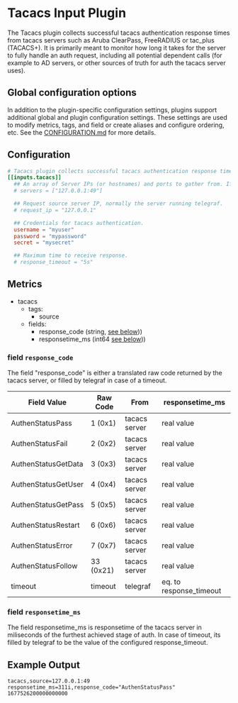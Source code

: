 # Tacacs Input Plugin

The Tacacs plugin collects successful tacacs authentication response times
from tacacs servers such as Aruba ClearPass, FreeRADIUS or tac_plus (TACACS+).
It is primarily meant to monitor how long it takes for the server to fully
handle an auth request, including all potential dependent calls (for example
to AD servers, or other sources of truth for auth the tacacs server uses).

## Global configuration options <!-- @/docs/includes/plugin_config.md -->

In addition to the plugin-specific configuration settings, plugins support
additional global and plugin configuration settings. These settings are used to
modify metrics, tags, and field or create aliases and configure ordering, etc.
See the [CONFIGURATION.md][CONFIGURATION.md] for more details.

[CONFIGURATION.md]: ../../../docs/CONFIGURATION.md#plugins

## Configuration

```toml @sample.conf
# Tacacs plugin collects successful tacacs authentication response times.
[[inputs.tacacs]]
  ## An array of Server IPs (or hostnames) and ports to gather from. If none specified, defaults to localhost.
  # servers = ["127.0.0.1:49"]

  ## Request source server IP, normally the server running telegraf.
  # request_ip = "127.0.0.1"

  ## Credentials for tacacs authentication.
  username = "myuser"
  password = "mypassword"
  secret = "mysecret"

  ## Maximum time to receive response.
  # response_timeout = "5s"
```

## Metrics

- tacacs
  - tags:
    - source
  - fields:
    - response_code (string, [see below](#field-response_code)))
    - responsetime_ms (int64 [see below](#field-responsetime_ms)))

### field `response_code`

The field "response_code" is either a translated raw code returned
by the tacacs server, or filled by telegraf in case of a timeout.

| Field Value          | Raw Code     | From          | responsetime_ms
| -------------------- | ------------ | ------------- | ---------------
| AuthenStatusPass     | 1 (0x1)      | tacacs server | real value
| AuthenStatusFail     | 2 (0x2)      | tacacs server | real value
| AuthenStatusGetData  | 3 (0x3)      | tacacs server | real value
| AuthenStatusGetUser  | 4 (0x4)      | tacacs server | real value
| AuthenStatusGetPass  | 5 (0x5)      | tacacs server | real value
| AuthenStatusRestart  | 6 (0x6)      | tacacs server | real value
| AuthenStatusError    | 7 (0x7)      | tacacs server | real value
| AuthenStatusFollow   | 33 (0x21)    | tacacs server | real value
| timeout              | timeout      | telegraf      | eq. to response_timeout

### field `responsetime_ms`

The field responsetime_ms is responsetime of the tacacs server
in miliseconds of the furthest achieved stage of auth.
In case of timeout, its filled by telegraf to be the value of
the configured response_timeout.

## Example Output

```text
tacacs,source=127.0.0.1:49 responsetime_ms=311i,response_code="AuthenStatusPass" 1677526200000000000
```
